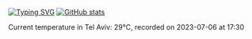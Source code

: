 [![Typing SVG](https://readme-typing-svg.demolab.com?font=Fira+Code&pause=1000&width=435&lines=Hello+%F0%9F%91%8B+welcome+to+my+GitHub+%F0%9F%94%A5)](https://git.io/typing-svg)
[![GitHub stats](https://github-readme-stats.vercel.app/api?username=apollner&rank_icon=github)](https://github.com/anuraghazra/github-readme-stats)























































































Current temperature in Tel Aviv: 29°C, recorded on 2023-07-06 at 17:30

